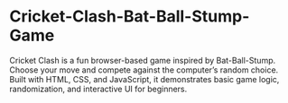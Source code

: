 # Cricket-Clash-Bat-Ball-Stump-Game
Cricket Clash is a fun browser-based game inspired by Bat-Ball-Stump. Choose your move and compete against the computer’s random choice. Built with HTML, CSS, and JavaScript, it demonstrates basic game logic, randomization, and interactive UI for beginners.
